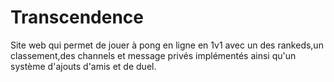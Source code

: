# Transcendence

Site web qui permet de jouer à pong en ligne en 1v1 avec un des rankeds,un classement,des channels et message privés implémentés ainsi qu'un système d'ajouts d'amis et de duel.
